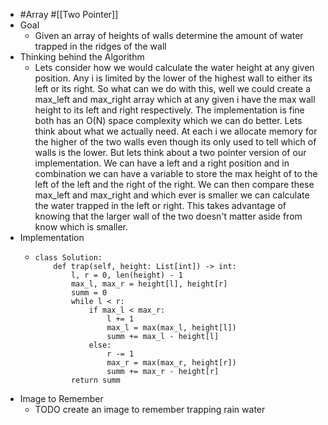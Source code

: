 - #Array #[[Two Pointer]]
- Goal
	- Given an array of heights of walls determine the amount of water trapped in the ridges of the wall
- Thinking behind the Algorithm
	- Lets consider how we would calculate the water height at any given position. Any i is limited by the lower of the highest wall to either its left or its right. So what can we do with this, well we could create a max_left and max_right array which at any given i have the max wall height to its left and right respectively. The implementation is fine both has an O(N) space complexity which we can do better. Lets think about what we actually need. At each i we allocate memory for the higher of the two walls even though its only used to tell which of walls is the lower. But lets think about a two pointer version of our implementation. We can have a left and a right position and in combination we can have a variable to store the max height of to the left of the left and the right of the right. We can then compare these max_left and max_right and which ever is smaller we can calculate the water trapped in the left or right. This takes advantage of knowing that the larger wall of the two doesn't matter aside from know which is smaller.
- Implementation
	- ```
	  class Solution:
	      def trap(self, height: List[int]) -> int:
	          l, r = 0, len(height) - 1
	          max_l, max_r = height[l], height[r]
	          summ = 0
	          while l < r:
	              if max_l < max_r:
	                  l += 1
	                  max_l = max(max_l, height[l])
	                  summ += max_l - height[l]
	              else: 
	                  r -= 1
	                  max_r = max(max_r, height[r])
	                  summ += max_r - height[r]
	          return summ
	  ```
- Image to Remember
	- TODO create an image to remember trapping rain water
